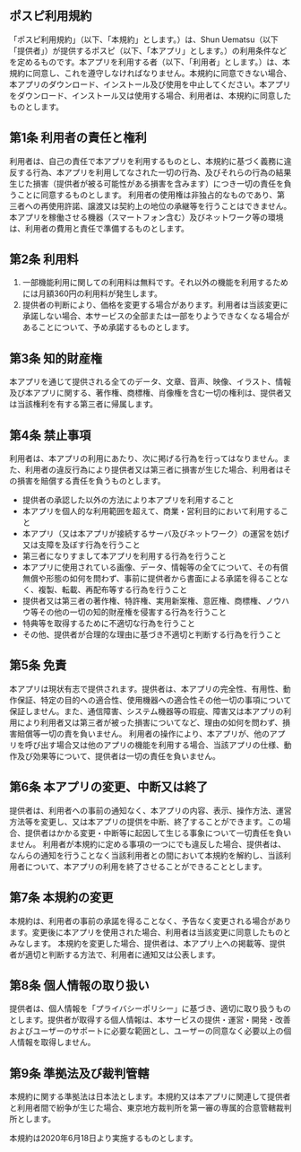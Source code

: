 ## ポスピ利用規約
「ポスピ利用規約」（以下、「本規約」とします。）は、Shun Uematsu（以下「提供者」）が提供するポスピ（以下、「本アプリ」とします。）の利用条件などを定めるものです。本アプリを利用する者（以下、「利用者」とします。）は、本規約に同意し、これを遵守しなければなりません。本規約に同意できない場合、本アプリのダウンロード、インストール及び使用を中止してください。本アプリをダウンロード、インストール又は使用する場合、利用者は、本規約に同意したものとします。

## 第1条 利用者の責任と権利
利用者は、自己の責任で本アプリを利用するものとし、本規約に基づく義務に違反する行為、本アプリを利用してなされた一切の行為、及びそれらの行為の結果生じた損害（提供者が被る可能性がある損害を含みます）につき一切の責任を負うことに同意するものとします。 利用者の使用権は非独占的なものであり、第三者への再使用許諾、譲渡又は契約上の地位の承継等を行うことはできません。 本アプリを稼働させる機器（スマートフォン含む）及びネットワーク等の環境は、利用者の費用と責任で準備するものとします。

## 第2条 利用料
1. 一部機能利用に関しての利用料は無料です。それ以外の機能を利用するためには月額360円の利用料が発生します。
1. 提供者の判断により、価格を変更する場合があります。利用者は当該変更に承諾しない場合、本サービスの全部または一部をりようできなくなる場合があることについて、予め承諾するものとします。

## 第3条 知的財産権
本アプリを通じて提供される全てのデータ、文章、音声、映像、イラスト、情報及び本アプリに関する、著作権、商標権、肖像権を含む一切の権利は、提供者又は当該権利を有する第三者に帰属します。

## 第4条 禁止事項
利用者は、本アプリの利用にあたり、次に掲げる行為を行ってはなりません。また、利用者の違反行為により提供者又は第三者に損害が生じた場合、利用者はその損害を賠償する責任を負うものとします。

- 提供者の承認した以外の方法により本アプリを利用すること
- 本アプリを個人的な利用範囲を超えて、商業・営利目的において利用すること
- 本アプリ（又は本アプリが接続するサーバ及びネットワーク）の運営を妨げ又は支障を及ぼす行為を行うこと
- 第三者になりすまして本アプリを利用する行為を行うこと
- 本アプリに使用されている画像、データ、情報等の全てについて、その有償無償や形態の如何を問わず、事前に提供者から書面による承諾を得ることなく、複製、転載、再配布等する行為を行うこと
- 提供者又は第三者の著作権、特許権、実用新案権、意匠権、商標権、ノウハウ等その他の一切の知的財産権を侵害する行為を行うこと
- 特典等を取得するために不適切な行為を行うこと
- その他、提供者が合理的な理由に基づき不適切と判断する行為を行うこと

## 第5条 免責
本アプリは現状有志で提供されます。提供者は、本アプリの完全性、有用性、動作保証、特定の目的への適合性、使用機器への適合性その他一切の事項について保証しません。また、通信障害、システム機器等の瑕疵、障害又は本アプリの利用により利用者又は第三者が被った損害についてなど、理由の如何を問わず、損害賠償等一切の責を負いません。 利用者の操作により、本アプリが、他のアプリを呼び出す場合又は他のアプリの機能を利用する場合、当該アプリの仕様、動作及び効果等について、提供者は一切の責任を負いません。

## 第6条 本アプリの変更、中断又は終了
提供者は、利用者への事前の通知なく、本アプリの内容、表示、操作方法、運営方法等を変更し、又は本アプリの提供を中断、終了することができます。この場合、提供者はかかる変更・中断等に起因して生じる事象について一切責任を負いません。 利用者が本規約に定める事項の一つにでも違反した場合、提供者は、なんらの通知を行うことなく当該利用者との間において本規約を解約し、当該利用者について、本アプリの利用を終了させることができることとします。

## 第7条 本規約の変更
本規約は、利用者の事前の承諾を得ることなく、予告なく変更される場合があります。変更後に本アプリを使用された場合、利用者は当該変更に同意したものとみなします。 本規約を変更した場合、提供者は、本アプリ上への掲載等、提供者が適切と判断する方法で、利用者に通知又は公表します。

## 第8条 個人情報の取り扱い
提供者は、個人情報を「プライバシーポリシー」に基づき、適切に取り扱うものとします。提供者が取得する個人情報は、本サービスの提供・運営・開発・改善およびユーザーのサポートに必要な範囲とし、ユーザーの同意なく必要以上の個人情報を取得しません。

## 第9条 準拠法及び裁判管轄
本規約に関する準拠法は日本法とします。本規約又は本アプリに関連して提供者と利用者間で紛争が生じた場合、東京地方裁判所を第一審の専属的合意管轄裁判所とします。

本規約は2020年6月18日より実施するものとします。